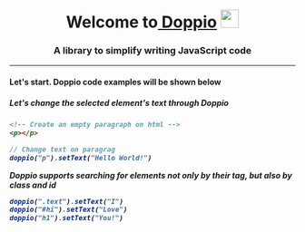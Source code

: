 <h1 align="center">Welcome to<a href="https://daniilshat.ru/" target="_blank"> Doppio</a> 
<img src="https://github.com/blackcater/blackcater/raw/main/images/Hi.gif" height="32"/></h1>
<h3 align="center">A library to simplify writing JavaScript code</h3>

<hr>

<h4>Let's start. Doppio code examples will be shown below</h4>

<h5>Let's change the selected element's text through Doppio<h5>
  
```html
<!-- Create an empty paragraph on html -->
<p></p>
```
  
```js
// Change text on paragrag
doppio("p").setText("Hello World!")
```
<p>Doppio supports searching for elements not only by their tag, but also by class and id</p>

```js
doppio(".text").setText("I")
doppio("#hi").setText("Love")
doppio("h1").setText("You!")
```
